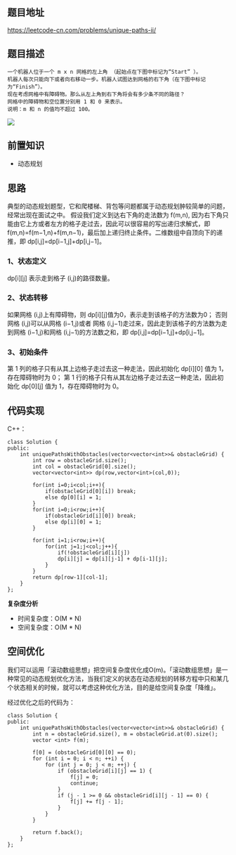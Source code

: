 ## 题目地址

https://leetcode-cn.com/problems/unique-paths-ii/

## 题目描述

```
一个机器人位于一个 m x n 网格的左上角 （起始点在下图中标记为“Start” ）。
机器人每次只能向下或者向右移动一步。机器人试图达到网格的右下角（在下图中标记为“Finish”）。
现在考虑网格中有障碍物。那么从左上角到右下角将会有多少条不同的路径？
网格中的障碍物和空位置分别用 1 和 0 来表示。
说明：m 和 n 的值均不超过 100。
```
![](https://assets.leetcode-cn.com/aliyun-lc-upload/uploads/2018/10/22/robot_maze.png)

## 前置知识

- 动态规划

## 思路

典型的动态规划题型，它和爬楼梯、背包等问题都属于动态规划肿较简单的问题，经常出现在面试之中。
假设我们定义到达右下角的走法数为 f(m,n), 因为右下角只能由它上方或者左方的格子走过去，因此可以很容易的写出递归求解式，即 f(m,n)=f(m−1,n)+f(m,n−1)，最后加上递归终止条件。二维数组中自顶向下的递推，即 dp[i,j]=dp[i−1,j]+dp[i,j−1]。

### 1、状态定义

dp[i][j] 表示走到格子 (i,j)的路径数量。

### 2、状态转移

如果网格 (i,j)上有障碍物，则 dp[i][j]值为0，表示走到该格子的方法数为0；
否则网格 (i,j)可以从网格 (i−1,j)或者 网格 (i,j−1)走过来，因此走到该格子的方法数为走到网格 (i−1,j)和网格 (i,j−1)的方法数之和，即 dp[i,j]=dp[i−1,j]+dp[i,j−1]。

### 3、初始条件

第 1 列的格子只有从其上边格子走过去这一种走法，因此初始化 dp[i][0] 值为 1，存在障碍物时为 0；
第 1 行的格子只有从其左边格子走过去这一种走法，因此初始化 dp[0][j] 值为 1，存在障碍物时为 0。

## 代码实现

C++：

```
class Solution {
public:
    int uniquePathsWithObstacles(vector<vector<int>>& obstacleGrid) {
        int row = obstacleGrid.size();
        int col = obstacleGrid[0].size();
        vector<vector<int>> dp(row,vector<int>(col,0));

        for(int i=0;i<col;i++){
            if(obstacleGrid[0][i]) break;
            else dp[0][i] = 1;
        }
        for(int i=0;i<row;i++){
            if(obstacleGrid[i][0]) break;
            else dp[i][0] = 1;
        }

        for(int i=1;i<row;i++){
            for(int j=1;j<col;j++){
                if(!obstacleGrid[i][j])
                dp[i][j] = dp[i][j-1] + dp[i-1][j];
            }
        }
        return dp[row-1][col-1];
    }
};
```

**复杂度分析**

- 时间复杂度：O(M * N)
- 空间复杂度：O(M * N)

## 空间优化

我们可以运用「滚动数组思想」把空间复杂度优化成O(m)。「滚动数组思想」是一种常见的动态规划优化方法，当我们定义的状态在动态规划的转移方程中只和某几个状态相关的时候，就可以考虑这种优化方法，目的是给空间复杂度「降维」。

经过优化之后的代码为：
```
class Solution {
public:
    int uniquePathsWithObstacles(vector<vector<int>>& obstacleGrid) {
        int n = obstacleGrid.size(), m = obstacleGrid.at(0).size();
        vector <int> f(m);

        f[0] = (obstacleGrid[0][0] == 0);
        for (int i = 0; i < n; ++i) {
            for (int j = 0; j < m; ++j) {
                if (obstacleGrid[i][j] == 1) {
                    f[j] = 0;
                    continue;
                }
                if (j - 1 >= 0 && obstacleGrid[i][j - 1] == 0) {
                    f[j] += f[j - 1];
                }
            }
        }

        return f.back();
    }
};

```